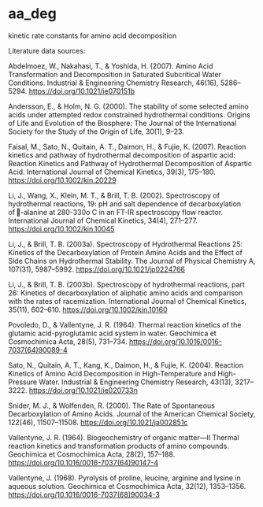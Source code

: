 # aa_deg
kinetic rate constants for amino acid decomposition

Literature data sources:

Abdelmoez, W., Nakahasi, T., & Yoshida, H. (2007). Amino Acid Transformation and Decomposition in Saturated Subcritical Water Conditions. Industrial & Engineering Chemistry Research, 46(16), 5286–5294. https://doi.org/10.1021/ie070151b

Andersson, E., & Holm, N. G. (2000). The stability of some selected amino acids under attempted redox constrained hydrothermal conditions. Origins of Life and Evolution of the Biosphere: The Journal of the International Society for the Study of the Origin of Life, 30(1), 9–23.

Faisal, M., Sato, N., Quitain, A. T., Daimon, H., & Fujie, K. (2007). Reaction kinetics and pathway of hydrothermal decomposition of aspartic acid: Reaction Kinetics and Pathway of Hydrothermal Decomposition of Aspartic Acid. International Journal of Chemical Kinetics, 39(3), 175–180. https://doi.org/10.1002/kin.20229

Li, J., Wang, X., Klein, M. T., & Brill, T. B. (2002). Spectroscopy of hydrothermal reactions, 19: pH and salt dependence of decarboxylation of -alanine at 280-330o C in an FT-IR spectroscopy flow reactor. International Journal of Chemical Kinetics, 34(4), 271–277. https://doi.org/10.1002/kin.10045

Li, J., & Brill, T. B. (2003a). Spectroscopy of Hydrothermal Reactions 25: Kinetics of the Decarboxylation of Protein Amino Acids and the Effect of Side Chains on Hydrothermal Stability. The Journal of Physical Chemistry A, 107(31), 5987–5992. https://doi.org/10.1021/jp0224766

Li, J., & Brill, T. B. (2003b). Spectroscopy of hydrothermal reactions, part 26: Kinetics of decarboxylation of aliphatic amino acids and comparison with the rates of racemization. International Journal of Chemical Kinetics, 35(11), 602–610. https://doi.org/10.1002/kin.10160

Povoledo, D., & Vallentyne, J. R. (1964). Thermal reaction kinetics of the glutamic acid-pyroglutamic acid system in water. Geochimica et Cosmochimica Acta, 28(5), 731–734. https://doi.org/10.1016/0016-7037(64)90089-4

Sato, N., Quitain, A. T., Kang, K., Daimon, H., & Fujie, K. (2004). Reaction Kinetics of Amino Acid Decomposition in High-Temperature and High-Pressure Water. Industrial & Engineering Chemistry Research, 43(13), 3217–3222. https://doi.org/10.1021/ie020733n

Snider, M. J., & Wolfenden, R. (2000). The Rate of Spontaneous Decarboxylation of Amino Acids. Journal of the American Chemical Society, 122(46), 11507–11508. https://doi.org/10.1021/ja002851c

Vallentyne, J. R. (1964). Biogeochemistry of organic matter—II Thermal reaction kinetics and transformation products of amino compounds. Geochimica et Cosmochimica Acta, 28(2), 157–188. https://doi.org/10.1016/0016-7037(64)90147-4

Vallentyne, J. (1968). Pyrolysis of proline, leucine, arginine and lysine in aqueous solution. Geochimica et Cosmochimica Acta, 32(12), 1353–1356. https://doi.org/10.1016/0016-7037(68)90034-3

